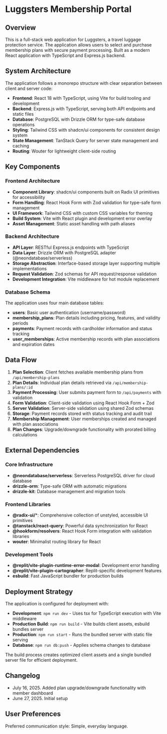 # Luggsters Membership Portal

## Overview

This is a full-stack web application for Luggsters, a travel luggage protection service. The application allows users to select and purchase membership plans with secure payment processing. Built as a modern React application with TypeScript and Express.js backend.

## System Architecture

The application follows a monorepo structure with clear separation between client and server code:

- **Frontend**: React 18 with TypeScript, using Vite for build tooling and development
- **Backend**: Express.js with TypeScript, serving both API endpoints and static files
- **Database**: PostgreSQL with Drizzle ORM for type-safe database operations
- **Styling**: Tailwind CSS with shadcn/ui components for consistent design system
- **State Management**: TanStack Query for server state management and caching
- **Routing**: Wouter for lightweight client-side routing

## Key Components

### Frontend Architecture
- **Component Library**: shadcn/ui components built on Radix UI primitives for accessibility
- **Form Handling**: React Hook Form with Zod validation for type-safe form management
- **UI Framework**: Tailwind CSS with custom CSS variables for theming
- **Build System**: Vite with React plugin and development error overlay
- **Asset Management**: Static asset handling with path aliases

### Backend Architecture
- **API Layer**: RESTful Express.js endpoints with TypeScript
- **Data Layer**: Drizzle ORM with PostgreSQL adapter (@neondatabase/serverless)
- **Storage Abstraction**: Interface-based storage layer supporting multiple implementations
- **Request Validation**: Zod schemas for API request/response validation
- **Development Integration**: Vite middleware for hot module replacement

### Database Schema
The application uses four main database tables:
- **users**: Basic user authentication (username/password)
- **membership_plans**: Plan details including pricing, features, and validity periods
- **payments**: Payment records with cardholder information and status tracking
- **user_memberships**: Active membership records with plan associations and expiration dates

## Data Flow

1. **Plan Selection**: Client fetches available membership plans from `/api/membership-plans`
2. **Plan Details**: Individual plan details retrieved via `/api/membership-plans/:id`
3. **Payment Processing**: User submits payment form to `/api/payments` with validation
4. **Form Validation**: Client-side validation using React Hook Form + Zod
5. **Server Validation**: Server-side validation using shared Zod schemas
6. **Storage**: Payment records stored with status tracking and audit trail
7. **Membership Management**: User memberships created and managed with plan associations
8. **Plan Changes**: Upgrade/downgrade functionality with prorated billing calculations

## External Dependencies

### Core Infrastructure
- **@neondatabase/serverless**: Serverless PostgreSQL driver for cloud database
- **drizzle-orm**: Type-safe ORM with automatic migrations
- **drizzle-kit**: Database management and migration tools

### Frontend Libraries
- **@radix-ui/***: Comprehensive collection of unstyled, accessible UI primitives
- **@tanstack/react-query**: Powerful data synchronization for React
- **@hookform/resolvers**: React Hook Form integration with validation libraries
- **wouter**: Minimalist routing library for React

### Development Tools
- **@replit/vite-plugin-runtime-error-modal**: Development error handling
- **@replit/vite-plugin-cartographer**: Replit-specific development features
- **esbuild**: Fast JavaScript bundler for production builds

## Deployment Strategy

The application is configured for deployment with:
- **Development**: `npm run dev` - Uses tsx for TypeScript execution with Vite middleware
- **Production Build**: `npm run build` - Vite builds client assets, esbuild bundles server
- **Production**: `npm run start` - Runs the bundled server with static file serving
- **Database**: `npm run db:push` - Applies schema changes to database

The build process creates optimized client assets and a single bundled server file for efficient deployment.

## Changelog

- July 16, 2025. Added plan upgrade/downgrade functionality with member dashboard
- June 27, 2025. Initial setup

## User Preferences

Preferred communication style: Simple, everyday language.